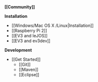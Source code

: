 **[[Community]]**

**Installation**
* [[Windows/Mac OS X /Linux|Installation]]
* [[Raspberry Pi 2]]
* [[EV3 and leJOS]]
* [[EV3 and ev3dev]]

**Development**
* [[Get Started]]
  * [[Git]]
  * [[Maven]]
  * [[Eclipse]]
